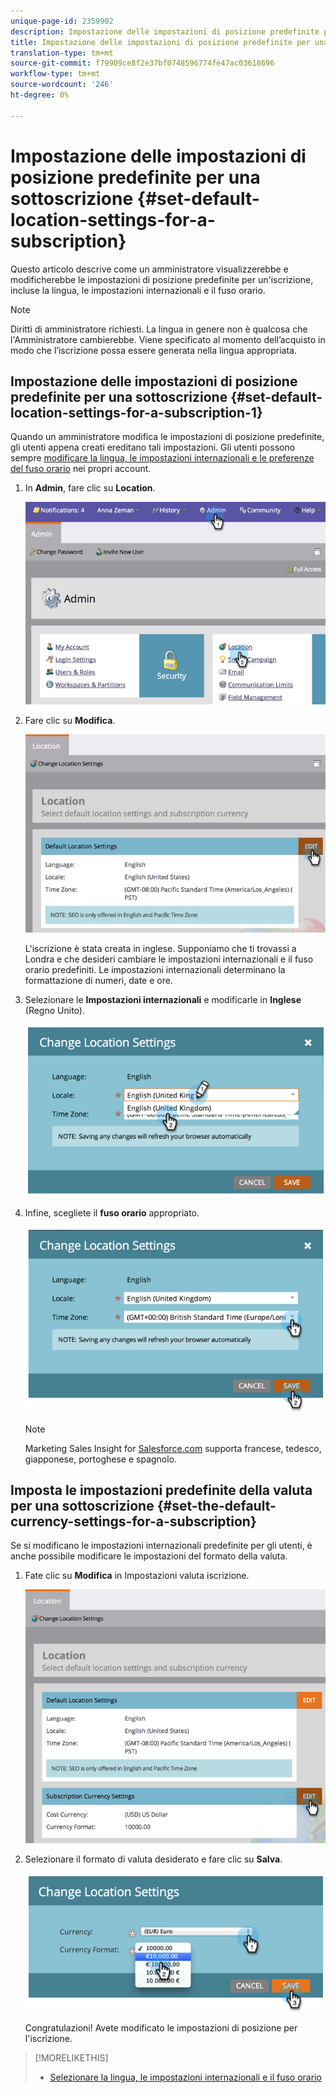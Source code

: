 ```yaml
---
unique-page-id: 2359902
description: Impostazione delle impostazioni di posizione predefinite per un'iscrizione - Documenti Marketo - Documentazione prodotto
title: Impostazione delle impostazioni di posizione predefinite per una sottoscrizione
translation-type: tm+mt
source-git-commit: f79909ce8f2e37bf0748596774fe47ac03618696
workflow-type: tm+mt
source-wordcount: '246'
ht-degree: 0%

---
```



# Impostazione delle impostazioni di posizione predefinite per una sottoscrizione {#set-default-location-settings-for-a-subscription}

Questo articolo descrive come un amministratore visualizzerebbe e modificherebbe le impostazioni di posizione predefinite per un&#39;iscrizione, incluse la lingua, le impostazioni internazionali e il fuso orario.

>[!NOTE]
>
>Diritti di amministratore richiesti. La lingua in genere non è qualcosa che l&#39;Amministratore cambierebbe. Viene specificato al momento dell’acquisto in modo che l’iscrizione possa essere generata nella lingua appropriata.

## Impostazione delle impostazioni di posizione predefinite per una sottoscrizione {#set-default-location-settings-for-a-subscription-1}

Quando un amministratore modifica le impostazioni di posizione predefinite, gli utenti appena creati ereditano tali impostazioni. Gli utenti possono sempre [modificare la lingua, le impostazioni internazionali e le preferenze del fuso orario](/help/marketo/product-docs/administration/settings/select-your-language-locale-and-time-zone.md) nei propri account.

1. In **Admin**, fare clic su **Location**.

   ![](assets/image2014-11-7-11-3a39-3a17.png)

1. Fare clic su **Modifica**.

   ![](assets/image2014-11-7-11-3a40-3a39.png)

   L&#39;iscrizione è stata creata in inglese. Supponiamo che ti trovassi a Londra e che desideri cambiare le impostazioni internazionali e il fuso orario predefiniti. Le impostazioni internazionali determinano la formattazione di numeri, date e ore.

1. Selezionare le **Impostazioni internazionali** e modificarle in **Inglese** (Regno Unito).

   ![](assets/image2014-11-7-11-3a51-3a26.png)

1. Infine, scegliete il **fuso orario** appropriato.

   ![](assets/image2014-11-7-14-3a42-3a34.png)

   >[!NOTE]
   >
   >Marketing Sales Insight for [Salesforce.com](https://salesforce.com/) supporta francese, tedesco, giapponese, portoghese e spagnolo.

## Imposta le impostazioni predefinite della valuta per una sottoscrizione {#set-the-default-currency-settings-for-a-subscription}

Se si modificano le impostazioni internazionali predefinite per gli utenti, è anche possibile modificare le impostazioni del formato della valuta.

1. Fate clic su **Modifica** in Impostazioni valuta iscrizione.

   ![](assets/image2014-11-7-15-3a50-3a33.png)

1. Selezionare il formato di valuta desiderato e fare clic su **Salva**.

   ![](assets/image2014-11-7-15-3a58-3a21.png)

   Congratulazioni! Avete modificato le impostazioni di posizione per l&#39;iscrizione.

>[!MORELIKETHIS]
>
>* [Selezionare la lingua, le impostazioni internazionali e il fuso orario](/help/marketo/product-docs/administration/settings/select-your-language-locale-and-time-zone.md)

